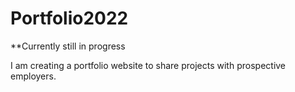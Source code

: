 # Portfolio2022

**Currently still in progress


I am creating a portfolio website to share projects with prospective employers.
